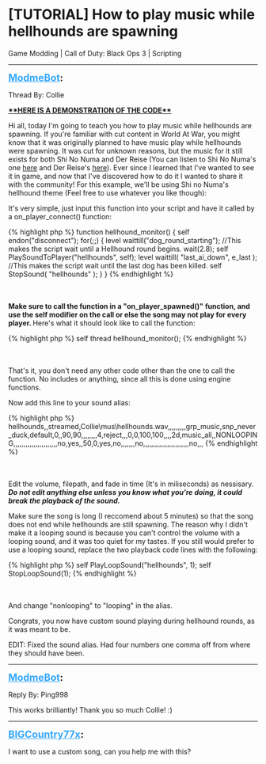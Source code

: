 # [TUTORIAL] How to play music while hellhounds are spawning
Game Modding | Call of Duty: Black Ops 3 | Scripting

---
<strong style="font-size: 1.4em;"><span style="text-decoration: underline;text-decoration-color: #34a7f9;"><span style="color:#34a7f9;">ModmeBot</span></span>:</strong>

<p>Thread By: Collie<br /><p style="text-align:left;"><strong><a href="https://www.youtube.com/watch?v=uKOtxv6_gjI&feature=youtu.be">**HERE IS A DEMONSTRATION OF THE CODE**</a></strong></p><p style="text-align:left;"></p><p style="text-align:left;">Hi all, today I&#39;m going to teach you how to play music while hellhounds are spawning. If you&#39;re familiar with cut content in World At War, you might know that it was originally planned to have music play while hellhounds were spawning. It was cut for unknown reasons, but the music for it still exists for both Shi No Numa and Der Reise (You can listen to Shi No Numa&#39;s one <a href="https://www.youtube.com/watch?v=O65q4IiIw7A">here</a> and Der Reise&#39;s <a href="https://www.youtube.com/watch?v=2pk_7NXWSto">here</a>). Ever since I learned that I&#39;ve wanted to see it in game, and now that I&#39;ve discovered how to do it I wanted to share it with the community! For this example, we&#39;ll be using Shi no Numa&#39;s hellhound theme (Feel free to use whatever you like though):</p><p style="text-align:left;"></p><p style="text-align:left;">It&#39;s very simple, just input this function into your script and have it called by a on_player_connect() function:</p>{% highlight php %}
function hellhound_monitor()
{
	self endon("disconnect");
	for(;;)
	{
		level waittill("dog_round_starting"); //This makes the script wait until a Hellhound round begins.
		wait(2.8);
		self PlaySoundToPlayer("hellhounds", self);
		level waittill( "last_ai_down", e_last ); //This makes the script wait until the last dog has been killed.
		self StopSound( "hellhounds" );
	}
}
{% endhighlight %}
<br /><br /><br /><p style="text-align:left;"><strong>Make sure to call the function in a &quot;on_player_spawned()&quot; function, and use the self modifier on the call or else the song may not play for every player. </strong>Here&#39;s what it should look like to call the function:</p>{% highlight php %}
self thread hellhound_monitor();
{% endhighlight %}
<br /><br /><br /><p style="text-align:left;"></p><p style="text-align:left;">That&#39;s it, you don&#39;t need any other code other than the one to call the function. No includes or anything, since all this is done using engine functions.</p><p style="text-align:left;"></p><p style="text-align:left;">Now add this line to your sound alias:</p><p style="text-align:left;"></p>{% highlight php %}
hellhounds,,streamed,Collie\mus\hellhounds.wav,,,,,,,,,grp_music,snp_never_duck,default,0,,90,90,,,,,,,,4,reject,,,0,0,100,100,,,,2d,music_all,,NONLOOPING,,,,,,,,,,,,,,,,,,,,,,no,yes,,50,0,yes,no,,,,,,,no,,,,,,,,,,,,,,,,,,,,,,,no,,,
{% endhighlight %}
<br /><br /><br /><p style="text-align:left;"></p><p style="text-align:left;">Edit the volume, filepath, and fade in time (It&#39;s in miliseconds) as nessisary. <em><strong>Do not edit anything else unless you know what you&#39;re doing, it could break the playback of the sound.</strong></em></p><p style="text-align:left;"></p><p style="text-align:left;">Make sure the song is long (I reccomend about 5 minutes) so that the song does not end while hellhounds are still spawning. The reason why I didn&#39;t make it a looping sound is because you can&#39;t control the volume with a looping sound, and it was too quiet for my tastes. If you still would prefer to use a looping sound, replace the two playback code lines with the following:</p><p style="text-align:left;"></p>{% highlight php %}
self PlayLoopSound("hellhounds", 1);
self StopLoopSound(1);
{% endhighlight %}
<br /><br /><br /><p style="text-align:left;">And change &quot;nonlooping&quot; to &quot;looping&quot; in the alias.</p><p style="text-align:left;"></p><p style="text-align:left;">Congrats, you now have custom sound playing during hellhound rounds, as it was meant to be. </p><p style="text-align:left;"></p><p style="text-align:left;">EDIT: Fixed the sound alias. Had four numbers one comma off from where they should have been.</p></p>

---
<strong style="font-size: 1.4em;"><span style="text-decoration: underline;text-decoration-color: #34a7f9;"><span style="color:#34a7f9;">ModmeBot</span></span>:</strong>

<p>Reply By: Ping998<br /><p style="text-align:left;">This works brilliantly! Thank you so much Collie! :)</p></p>

---
<strong style="font-size: 1.4em;"><span style="text-decoration: underline;text-decoration-color: #34a7f9;"><span style="color:#34a7f9;">BIGCountry77x</span></span>:</strong>

<p>I want to use a custom song, can you help me with this?</p>
